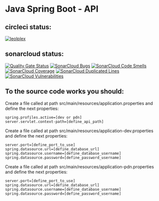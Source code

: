 # Java Spring Boot - API

## circleci status:
[![leolplex](https://circleci.com/gh/leolplex/Panthera-Spring-API.svg?style=svg)](https://app.circleci.com/pipelines/github/leolplex)

## sonarcloud status:
[![Quality Gate Status](https://sonarcloud.io/api/project_badges/measure?project=leolplex_Panthera-Spring-API&metric=alert_status)](https://sonarcloud.io/dashboard?id=leolplex_Panthera-Spring-API)
[![SonarCloud Bugs](https://sonarcloud.io/api/project_badges/measure?project=leolplex_Panthera-Spring-API&metric=bugs)](https://sonarcloud.io/dashboard?id=leolplex_Panthera-Spring-API)
[![SonarCloud Code Smells](https://sonarcloud.io/api/project_badges/measure?project=leolplex_Panthera-Spring-API&metric=code_smells)](https://sonarcloud.io/dashboard?id=leolplex_Panthera-Spring-API)
[![SonarCloud Coverage](https://sonarcloud.io/api/project_badges/measure?project=leolplex_Panthera-Spring-API&metric=coverage)](https://sonarcloud.io/dashboard?id=leolplex_Panthera-Spring-API)
[![SonarCloud Duplicated Lines](https://sonarcloud.io/api/project_badges/measure?project=leolplex_Panthera-Spring-API&metric=duplicated_lines_density)](https://sonarcloud.io/dashboard?id=leolplex_Panthera-Spring-API)
[![SonarCloud Vulnerabilities](https://sonarcloud.io/api/project_badges/measure?project=leolplex_Panthera-Spring-API&metric=vulnerabilities)](https://sonarcloud.io/dashboard?id=leolplex_Panthera-Spring-API)

## To the source code works you should:
 Create a file called at path src/main/resources/application.properties  and define the next properties:
 
    spring.profiles.active=[dev or pdn]
    server.servlet.context-path=[define_api_path]
 
 Create a file called at path src/main/resources/application-dev.properties  and define the next properties:
 
    server.port=[define_port_to_use]
    spring.datasource.url=[define_database_url]
    spring.datasource.username=[define_database_username]
    spring.datasource.password=[define_password_username]
 

 Create a file called at path src/main/resources/application-pdn.properties  and define the next properties:
 
    server.port=[define_port_to_use]
    spring.datasource.url=[define_database_url]
    spring.datasource.username=[define_database_username]
    spring.datasource.password=[define_password_username]
 
